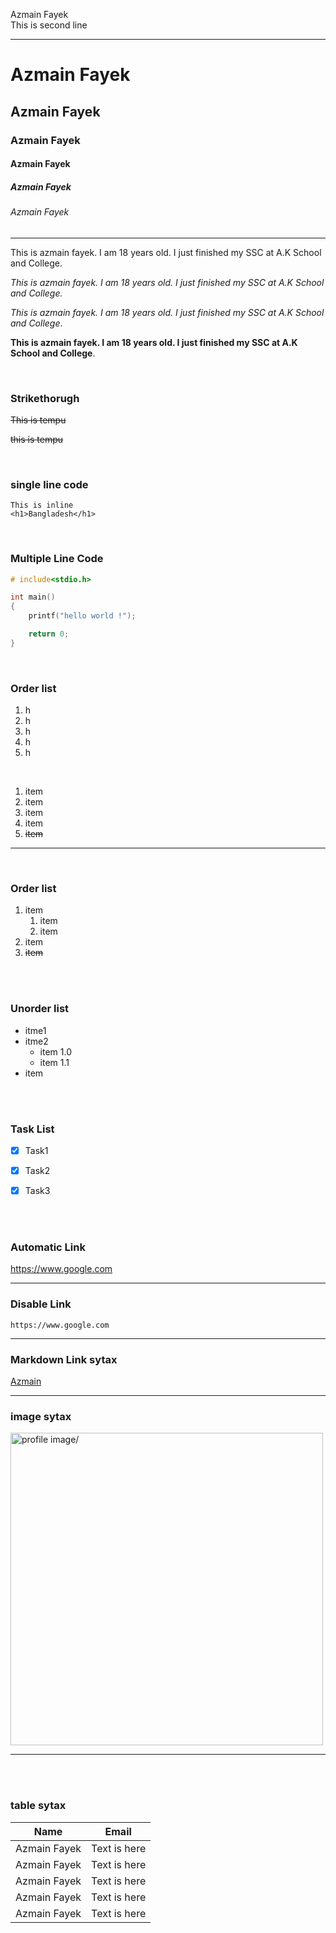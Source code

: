 <!--markdown tutorial-->
Azmain Fayek</br>
This is second line</br>

---


# Azmain Fayek
## Azmain Fayek
### Azmain Fayek
#### Azmain Fayek
##### Azmain Fayek
###### Azmain Fayek

---

<p>This is azmain fayek. I am 18 years old. I just finished my SSC at A.K School and College.</p>

<p><i>This is azmain fayek. I am 18 years old. I just finished my SSC at A.K School and College.</i></p>

_This is azmain fayek. I am 18 years old. I just finished my SSC at A.K School and College_.


__This is azmain fayek. I am 18 years old. I just finished my SSC at A.K School and College__.

<br/>

### Strikethorugh

<del> This is tempu </del>

~~this is tempu~~

<br/>

### single line code

`This is inline`<br>
`<h1>Bangladesh</h1>`

<br/>

### Multiple Line Code

```C
# include<stdio.h>

int main()
{
    printf("hello world !");

    return 0;
}

```

<br/>

### Order list

<ol>
    <li>h</li>
    <li>h</li>
    <li>h</li>
    <li>h</li>
    <li>h</li>
</ol>


<br/>


1. item
2. item
3. item
4. item
5. ~~item~~

---

<br/>

### Order list

1. item
    1. item
    2. item
4. item
5. ~~item~~

<br/>
<br/>

### Unorder list
- itme1
- itme2
    - item 1.0
    - item 1.1
- item


<br/>
<br/>

### Task List
- [x] Task1
- [x] Task2
- [x] Task3


<br/>
<br/>


### Automatic Link
https://www.google.com

---

### Disable Link
`https://www.google.com`

---
### Markdown Link sytax

[Azmain](https://www.google.com)


---

### image sytax

<!--[profile](./images/photoshop(1).jpg)-->

<img src="./images/photoshop(1).jpg" width ="500" title ="profile  image/">


---

<br/>
<br/>

### table sytax

|   Name    |   Email   |
| ----- |   ----- |
| Azmain Fayek | Text is here |
| Azmain Fayek | Text is here |
| Azmain Fayek | Text is here |
| Azmain Fayek | Text is here |
| Azmain Fayek | Text is here |




